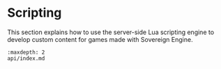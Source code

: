 # Scripting

This section explains how to use the server-side Lua scripting engine to
develop custom content for games made with Sovereign Engine.

```{toctree}
:maxdepth: 2
api/index.md
```
